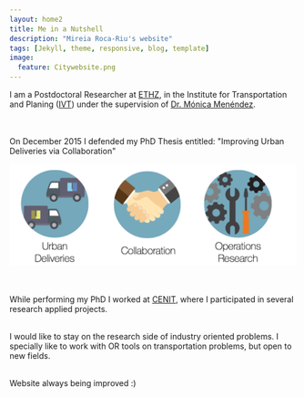 ```yaml
---
layout: home2
title: Me in a Nutshell
description: "Mireia Roca-Riu's website"
tags: [Jekyll, theme, responsive, blog, template]
image:
  feature: Citywebsite.png
---
```


I am a Postdoctoral Researcher at [ETHZ](https://www.ethz.ch/en.html), in the Institute for Transportation and Planing ([IVT](http://www.ivt.ethz.ch/index_EN)) under the supervision of [Dr. Mónica Menéndez](https://nyuad.nyu.edu/en/academics/divisions/engineering/faculty/monica-menendez.html).
<br/>  
<br/>

On December 2015 I defended my PhD Thesis entitled: "Improving Urban Deliveries via Collaboration"
<br/>


![alt text](/images/Tesis.png "Scheme Thesis") <br/>
<br/>
<br/>

While performing my PhD I worked at [CENIT](http://www.cenit.es/), where I participated in several research applied projects.<br/>
<br/>

I would like to stay on the research side of industry oriented problems.
I specially like to work with OR tools on transportation problems, but open to new fields. <br/>
<br/>

Website always being improved :)

